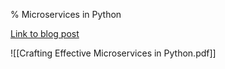 % Microservices in Python

[Link to blog post](https://engineering.zalando.com/posts/2016/12/crafting-effective-microservices-in-python.html)

![[Crafting Effective Microservices in Python.pdf]]